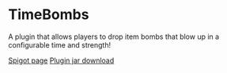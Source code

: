 # TimeBombs
A plugin that allows players to drop item bombs that blow up in a configurable time and strength!

[Spigot page](https://www.spigotmc.org/resources/timebombs.19012)
[Plugin jar download](http://shortninja.net/files/TimeBombs.jar)
